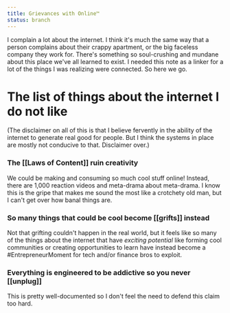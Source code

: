 ```yaml
---
title: Grievances with Online™
status: branch
---
```


I complain a lot about the internet. I think it's much the same way that a person complains about their crappy apartment, or the big faceless company they work for. There's something so soul-crushing and mundane about this place we've all learned to exist. I needed this note as a linker for a lot of the things I was realizing were connected. So here we go.

# The list of things about the internet I do not like

(The disclaimer on all of this is that I believe fervently in the ability of the internet to generate real good for people. But I think the systems in place are mostly not conducive to that. Disclaimer over.)

### The [[Laws of Content]] ruin creativity

We could be making and consuming so much cool stuff online! Instead, there are 1,000 reaction videos and meta-drama about meta-drama. I know this is the gripe that makes me sound the most like a crotchety old man, but I can't get over how banal things are.

### So many things that could be cool become [[grifts]] instead

Not that grifting couldn't happen in the real world, but it feels like so many of the things about the internet that have *exciting potential* like forming cool communities or creating opportunities to learn have instead become a #EntrepreneurMoment for tech and/or finance bros to exploit.

### Everything is engineered to be addictive so you never [[unplug]]

This is pretty well-documented so I don't feel the need to defend this claim too hard.